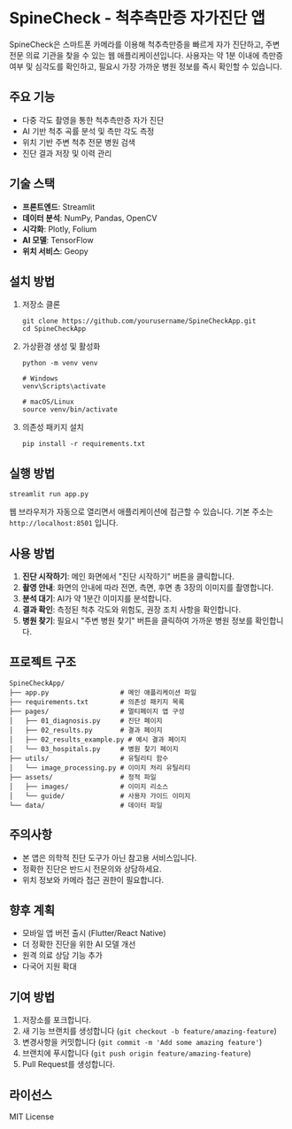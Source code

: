 # SpineCheck - 척추측만증 자가진단 앱

SpineCheck은 스마트폰 카메라를 이용해 척추측만증을 빠르게 자가 진단하고, 주변 전문 의료 기관을 찾을 수 있는 웹 애플리케이션입니다. 사용자는 약 1분 이내에 측만증 여부 및 심각도를 확인하고, 필요시 가장 가까운 병원 정보를 즉시 확인할 수 있습니다.

## 주요 기능

- 다중 각도 촬영을 통한 척추측만증 자가 진단
- AI 기반 척추 곡률 분석 및 측만 각도 측정
- 위치 기반 주변 척추 전문 병원 검색
- 진단 결과 저장 및 이력 관리

## 기술 스택

- **프론트엔드**: Streamlit
- **데이터 분석**: NumPy, Pandas, OpenCV
- **시각화**: Plotly, Folium
- **AI 모델**: TensorFlow
- **위치 서비스**: Geopy

## 설치 방법

1. 저장소 클론
   ```
   git clone https://github.com/yourusername/SpineCheckApp.git
   cd SpineCheckApp
   ```

2. 가상환경 생성 및 활성화
   ```
   python -m venv venv
   
   # Windows
   venv\Scripts\activate
   
   # macOS/Linux
   source venv/bin/activate
   ```

3. 의존성 패키지 설치
   ```
   pip install -r requirements.txt
   ```

## 실행 방법

```
streamlit run app.py
```

웹 브라우저가 자동으로 열리면서 애플리케이션에 접근할 수 있습니다. 기본 주소는 `http://localhost:8501` 입니다.

## 사용 방법

1. **진단 시작하기**: 메인 화면에서 "진단 시작하기" 버튼을 클릭합니다.
2. **촬영 안내**: 화면의 안내에 따라 전면, 측면, 후면 총 3장의 이미지를 촬영합니다.
3. **분석 대기**: AI가 약 1분간 이미지를 분석합니다.
4. **결과 확인**: 측정된 척추 각도와 위험도, 권장 조치 사항을 확인합니다.
5. **병원 찾기**: 필요시 "주변 병원 찾기" 버튼을 클릭하여 가까운 병원 정보를 확인합니다.

## 프로젝트 구조

```
SpineCheckApp/
├── app.py                  # 메인 애플리케이션 파일
├── requirements.txt        # 의존성 패키지 목록
├── pages/                  # 멀티페이지 앱 구성
│   ├── 01_diagnosis.py     # 진단 페이지
│   ├── 02_results.py       # 결과 페이지
│   ├── 02_results_example.py # 예시 결과 페이지
│   └── 03_hospitals.py     # 병원 찾기 페이지
├── utils/                  # 유틸리티 함수
│   └── image_processing.py # 이미지 처리 유틸리티
├── assets/                 # 정적 파일
│   ├── images/             # 이미지 리소스
│   └── guide/              # 사용자 가이드 이미지
└── data/                   # 데이터 파일
```

## 주의사항

- 본 앱은 의학적 진단 도구가 아닌 참고용 서비스입니다.
- 정확한 진단은 반드시 전문의와 상담하세요.
- 위치 정보와 카메라 접근 권한이 필요합니다.

## 향후 계획

- 모바일 앱 버전 출시 (Flutter/React Native)
- 더 정확한 진단을 위한 AI 모델 개선
- 원격 의료 상담 기능 추가
- 다국어 지원 확대

## 기여 방법

1. 저장소를 포크합니다.
2. 새 기능 브랜치를 생성합니다 (`git checkout -b feature/amazing-feature`)
3. 변경사항을 커밋합니다 (`git commit -m 'Add some amazing feature'`)
4. 브랜치에 푸시합니다 (`git push origin feature/amazing-feature`)
5. Pull Request를 생성합니다.

## 라이선스

MIT License 